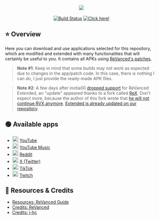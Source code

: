 <h1 align="center">
    <picture>
        <img src="https://readme-typing-svg.demolab.com?font=Google+Sans&size=25&pause=1000&color=F70000&center=true&vCenter=true&random=false&width=435&lines=%F0%9F%8C%90+ReVancedX+APK's+Repo">
    </picture>
</h1>

<p align="center">
    <a href="https://github.com/krvstek/rvx-apks/actions/workflows//build.yml"><img alt="Build Status" src="https://github.com/krvstek/rvx-apks/actions/workflows/build.yml/badge.svg"></a>
    <a href="https://github.com/krvstek/rvx-apks/releases/latest"><img alt="Click here!" src="https://img.shields.io/badge/%20Latest%20Release-FF0000?style=for-the-badge&logo=android"></a>
</p>

## ⭐ Overview 

Here you can download and use applications selected for this repository, which are modified and extended with many functionalities that will certainly be useful to you. It contains all APKs using [ReVanced's patches](https://github.com/ReVanced/revanced-patches).

> **Note #1**: Keep in mind that some builds may not work as expected due to changes in the app/patch code. In this case, there is nothing I can do, I just provide the ready-made APK files.

> **Note #2**: A few days after inotia00 [dropped support](https://www.reddit.com/r/revancedextended/comments/1absqbj/revanced_extended_has_been_discontinued_by) for ReVanced Extended, an "update" appeared thanks to a fork called [ReX](https://github.com/YT-Advanced/ReX-patches). Don't expect more, because the author of this fork wrote that [he will not continue RVX anymore](https://www.reddit.com/r/revancedextended/comments/1ah652i/comment/kolq63a/?utm_source=share&utm_medium=web2x&context=3). [Extended is already updated on our repository](https://github.com/krvstek/rvx-apks/releases/tag/5).

## 🟢 Available apps
- <picture><img src="https://play-lh.googleusercontent.com/lMoItBgdPPVDJsNOVtP26EKHePkwBg-PkuY9NOrc-fumRtTFP4XhpUNk_22syN4Datc=s48-rw" width="20" height="20"></picture> [YouTube](https://play.google.com/store/apps/details?id=com.google.android.youtube)
- <picture><img src="https://play-lh.googleusercontent.com/GnYnNfKBr2nysHBYgYRCQtcv_RRNN0Sosn47F5ArKJu89DMR3_jHRAazoIVsPUoaMg=w240-h480-rw" width="20" height="20"></picture> [YouTube Music](https://play.google.com/store/apps/details?id=com.google.android.apps.youtube.music)
- <picture><img src="https://play-lh.googleusercontent.com/EPRVXJ3kuRveNWrzd_50uLAwTifnSVt9XTb_wBAZT8R4yO-J9DSkmSUAxp2hza7-uYDb=w240-h480-rw" width="20" height="20"></picture> [Reddit](https://play.google.com/store/apps/details?id=com.reddit.frontpage)
- <picture><img src="https://play-lh.googleusercontent.com/XyI6Hyz9AFg7E_joVzX2zh6CpWm9B2DG2JuEz5meCFVm4-wTKTnHgqbmg62iFKe4Gzca=w240-h480-rw" width="20" height="20"></picture> [X (Twitter)](https://play.google.com/store/apps/details?id=com.twitter.android)
- <picture><img src="https://play-lh.googleusercontent.com/LdBITldj-tJxqLm-CsWSbnt4BMo2gk53cgM7mWIL-zn44m1ywLyQgxRsHKqp8r0qceXs=w240-h480-rw" width="20" height="20"></picture> [TikTok](https://play.google.com/store/apps/details?id=com.zhiliaoapp.musically)
- <picture><img src="https://play-lh.googleusercontent.com/QLQzL-MXtxKEDlbhrQCDw-REiDsA9glUH4m16syfar_KVLRXlzOhN7tmAceiPerv4Jg=s48-rw" width="20" height="20"></picture> [Twitch](https://play.google.com/store/apps/details?id=tv.twitch.android.app)

## 📜 Resources & Credits
- [Resources: ReVanced Guide](https://kazimmt.github.io/RVX-Features)
- [Credits: ReVanced](https://github.com/revanced)
- [Credits: j-hc](https://github.com/j-hc)